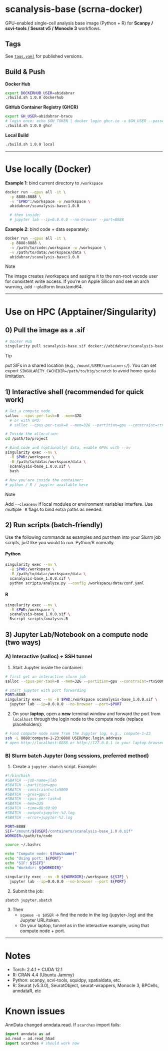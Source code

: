 # scanalysis-base (scrna-docker)

GPU-enabled single-cell analysis base image (Python + R) for **Scanpy / scvi-tools / Seurat v5 / Monocle 3** workflows.

## Tags
See [`tags.yaml`](./tags.yaml) for published versions.

## Build & Push

**Docker Hub**
```bash
export DOCKERHUB_USER=abidabrar
./build.sh 1.0.0 dockerhub
```

**GitHub Container Registry (GHCR)**
```bash
export GH_USER=abidabrar-bracu
# login once: echo $GH_TOKEN | docker login ghcr.io -u $GH_USER --password-stdin
./build.sh 1.0.0 ghcr
```

**Local Build**
```bash
./build.sh 1.0.0 local
```
---
# Use locally (Docker)
**Example 1**: bind current directory to `/workspace`
```bash
docker run --gpus all -it \
  -p 8888:8888 \
  -v "$PWD":/workspace -w /workspace \
  abidabrar/scanalysis-base:1.0.0

  # then inside:
  # jupyter lab --ip=0.0.0.0 --no-browser --port=8888
```
**Example 2**: bind code + data separately:
```bash
docker run --gpus all -it \
  -p 8888:8888 \
  -v /path/to/code:/workspace -w /workspace \
  -v /path/to/data:/workspace/data \
  abidabrar/scanalysis-base:1.0.0
```
> [!NOTE]  
> The image creates /workspace and assigns it to the non-root vscode user for consistent write access.
> If you’re on Apple Silicon and see an arch warning, add --platform linux/amd64.

---

# Use on HPC (Apptainer/Singularity)
## 0) Pull the image as a .sif
```bash
# Docker Hub
singularity pull scanalysis-base.sif docker://abidabrar/scanalysis-base:latest
```
> [!TIP]
> put SIFs in a shared location (e.g., `/mount/USER/containers/`).
> You can set export `SINGULARITY_CACHEDIR=/path/to/big/scratch` to avoid home-quota limitation.

## 1) Interactive shell (recommended for quick work)
```bash
# Get a compute node
salloc --cpus-per-task=8 --mem=32G
  # or with GPU:
  # salloc --cpus-per-task=8 --mem=32G --partition=gpu --constraint=rtx5000 --gres=gpu:1

# Inside the allocation:
cd /path/to/project

# Bind code and (optionally) data, enable GPUs with --nv
singularity exec --nv \
  -B $PWD:/workspace \
  -B /path/to/data:/workspace/data \
  scanalysis-base_1.0.0.sif \
  bash
 
# Now you'are inside the container:
# python / R / jupyter available here
```
> [!NOTE]  
> Add `--cleanenv` if local modules or environment variables interfere.
> Use multiple `-B` flags to bind extra paths as needed.

## 2) Run scripts (batch-friendly)
Use the following commands as examples and put them into your Slurm job scripts, just like you would to run. Python/R nomrally.
#### Python
```bash
singularity exec --nv \
  -B $PWD:/workspace \
  -B /path/to/data:/workspace/data \
  scanalysis-base_1.0.0.sif \
  python scripts/analyze.py --config /workspace/data/conf.yaml
```
#### R
```bash
singularity exec --nv \
  -B $PWD:/workspace \
  scanalysis-base_1.0.0.sif \
  Rscript scripts/analysis.R
```

## 3) Jupyter Lab/Notebook on a compute node (two ways)
### A) Interactive (salloc) + SSH tunnel
1. Start Jupyter inside the container:
```bash
# first get an interactive slurm job
salloc --cpus-per-task=8 --mem=32G --partition=gpu --constraint=rtx5000 --gres=gpu:1

# start jupyter with port forwarding
PORT=8888
singularity exec --nv -B $PWD:/workspace scanalysis-base_1.0.0.sif \
  jupyter lab --ip=0.0.0.0 --no-browser --port=$PORT
```
2. On your **laptop**, open a **new** terminal window and forward the port from `localhost` through the login node to the compute node (replace placeholders):
```bash
# Find compute node name from the Jupyter log, e.g., compute-1-23
ssh -L 8888:compute-1-23:8888 USER@hpc.login.address
# open http://localhost:8888 or http://127.0.0.1 in your laptop browser and paste the token
```
### B) Slurm batch Jupyter (long sessions, preferred method)
1. Create a `jupyter.sbatch` script. Example:
```bash
#!/bin/bash
#SBATCH --job-name=jlab
#SBATCH --partition=gpu
#SBATCH --constraint=rtx5000
#SBATCH --gres=gpu:1
#SBATCH --cpus-per-task=8
#SBATCH --mem=32G
#SBATCH --time=08:00:00
#SBATCH --output=jupyter-%J.log
#SBATCH --error=jupyter-%J.log

PORT=8888
SIF="/mount/${USER}/containers/scanalysis-base_1.0.0.sif"
WORKDIR=/path/to/code

source ~/.bashrc

echo "Compute node: $(hostname)"
echo "Using port: ${PORT}"
echo "SIF: ${SIF}"
echo "Workdir: ${WORKDIR}"

singularity exec --nv -B ${WORKDIR}:/workspace ${SIF} \
  jupyter lab --ip=0.0.0.0 --no-browser --port ${PORT}
```
2. Submit the job:
```bash
sbatch jupyter.sbatch
```
3. Then
    - `squeue -u $USER` → find the node in the log (jupyter-<JOBID>.log) and the Jupyter URL/token.
    - On your laptop, tunnel as in the interactive example, using that compute node + port.

---
# Notes
- Torch: 2.4.1 + CUDA 12.1
- R: CRAN 4.4 (Ubuntu Jammy)
- Python: scanpy, scvi-tools, squidpy, spatialdata, etc.
- R: Seurat (v5.3.0), SeuratObject, seurat-wrappers, Monocle 3, BPCells, anndataR, etc

# Known issues
AnnData changed anndata.read. If `scarches` import fails:

```python
import anndata as ad
ad.read = ad.read_h5ad
import scarches # should work now
```
<!--VERSIONS_START-->
<!--VERSIONS_END-->